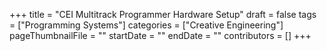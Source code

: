 +++
title = "CEI Multitrack Programmer Hardware Setup"
draft = false
tags = ["Programming Systems"]
categories = ["Creative Engineering"]
pageThumbnailFile = ""
startDate = ""
endDate = ""
contributors = []
+++
